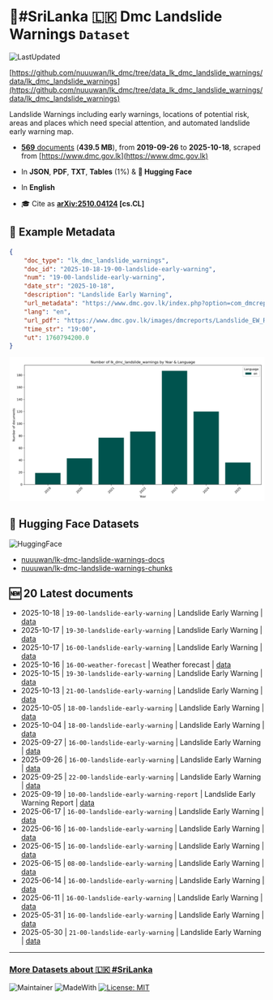 # 🗻#SriLanka 🇱🇰 Dmc Landslide Warnings `Dataset`

![LastUpdated](https://img.shields.io/badge/last_updated-2025--10--19_11:43:17-green)

[https://github.com/nuuuwan/lk_dmc/tree/data_lk_dmc_landslide_warnings/data/lk_dmc_landslide_warnings](https://github.com/nuuuwan/lk_dmc/tree/data_lk_dmc_landslide_warnings/data/lk_dmc_landslide_warnings)

Landslide Warnings including early warnings, locations of potential risk, areas and places which need special attention, and automated landslide early warning map.

- [**569** documents](https://github.com/nuuuwan/lk_dmc/tree/data_lk_dmc_landslide_warnings/data/lk_dmc_landslide_warnings) (**439.5 MB**), from **2019-09-26** to **2025-10-18**, scraped from [https://www.dmc.gov.lk](https://www.dmc.gov.lk)

- In **JSON**, **PDF**, **TXT**, **Tables** (1%) & **🤗 Hugging Face**

- In **English**

- 🎓 Cite as **[arXiv:2510.04124](https://arxiv.org/abs/2510.04124) [cs.CL]**

## 📝 Example Metadata

```json
{
    "doc_type": "lk_dmc_landslide_warnings",
    "doc_id": "2025-10-18-19-00-landslide-early-warning",
    "num": "19-00-landslide-early-warning",
    "date_str": "2025-10-18",
    "description": "Landslide Early Warning",
    "url_metadata": "https://www.dmc.gov.lk/index.php?option=com_dmcreports&view=reports&Itemid=276&report_type_id=5&lang=en&limitstart=0",
    "lang": "en",
    "url_pdf": "https://www.dmc.gov.lk/images/dmcreports/Landslide_EW_Report_at_1900hrs_on_2025__1760799139.pdf",
    "time_str": "19:00",
    "ut": 1760794200.0
}
```

![Chart](https://raw.githubusercontent.com/nuuuwan/lk_dmc/refs/heads/data_lk_dmc_landslide_warnings/data/lk_dmc_landslide_warnings/docs_by_year_and_lang.png)

## 🤗 Hugging Face Datasets

![HuggingFace](https://img.shields.io/badge/-HuggingFace-FDEE21?style=for-the-badge&logo=HuggingFace)

- [nuuuwan/lk-dmc-landslide-warnings-docs](https://huggingface.co/datasets/nuuuwan/lk-dmc-landslide-warnings-docs)
- [nuuuwan/lk-dmc-landslide-warnings-chunks](https://huggingface.co/datasets/nuuuwan/lk-dmc-landslide-warnings-chunks)

## 🆕 20 Latest documents

- 2025-10-18 | `19-00-landslide-early-warning` | Landslide Early Warning | [data](https://github.com/nuuuwan/lk_dmc/tree/data_lk_dmc_landslide_warnings/data/lk_dmc_landslide_warnings/2020s/2025/2025-10-18-19-00-landslide-early-warning)
- 2025-10-17 | `19-30-landslide-early-warning` | Landslide Early Warning | [data](https://github.com/nuuuwan/lk_dmc/tree/data_lk_dmc_landslide_warnings/data/lk_dmc_landslide_warnings/2020s/2025/2025-10-17-19-30-landslide-early-warning)
- 2025-10-17 | `16-00-landslide-early-warning` | Landslide Early Warning | [data](https://github.com/nuuuwan/lk_dmc/tree/data_lk_dmc_landslide_warnings/data/lk_dmc_landslide_warnings/2020s/2025/2025-10-17-16-00-landslide-early-warning)
- 2025-10-16 | `16-00-weather-forecast` | Weather forecast | [data](https://github.com/nuuuwan/lk_dmc/tree/data_lk_dmc_landslide_warnings/data/lk_dmc_landslide_warnings/2020s/2025/2025-10-16-16-00-weather-forecast)
- 2025-10-15 | `19-30-landslide-early-warning` | Landslide Early Warning | [data](https://github.com/nuuuwan/lk_dmc/tree/data_lk_dmc_landslide_warnings/data/lk_dmc_landslide_warnings/2020s/2025/2025-10-15-19-30-landslide-early-warning)
- 2025-10-13 | `21-00-landslide-early-warning` | Landslide Early Warning | [data](https://github.com/nuuuwan/lk_dmc/tree/data_lk_dmc_landslide_warnings/data/lk_dmc_landslide_warnings/2020s/2025/2025-10-13-21-00-landslide-early-warning)
- 2025-10-05 | `18-00-landslide-early-warning` | Landslide Early Warning | [data](https://github.com/nuuuwan/lk_dmc/tree/data_lk_dmc_landslide_warnings/data/lk_dmc_landslide_warnings/2020s/2025/2025-10-05-18-00-landslide-early-warning)
- 2025-10-04 | `18-00-landslide-early-warning` | Landslide Early Warning | [data](https://github.com/nuuuwan/lk_dmc/tree/data_lk_dmc_landslide_warnings/data/lk_dmc_landslide_warnings/2020s/2025/2025-10-04-18-00-landslide-early-warning)
- 2025-09-27 | `16-00-landslide-early-warning` | Landslide Early Warning | [data](https://github.com/nuuuwan/lk_dmc/tree/data_lk_dmc_landslide_warnings/data/lk_dmc_landslide_warnings/2020s/2025/2025-09-27-16-00-landslide-early-warning)
- 2025-09-26 | `16-00-landslide-early-warning` | Landslide Early Warning | [data](https://github.com/nuuuwan/lk_dmc/tree/data_lk_dmc_landslide_warnings/data/lk_dmc_landslide_warnings/2020s/2025/2025-09-26-16-00-landslide-early-warning)
- 2025-09-25 | `22-00-landslide-early-warning` | Landslide Early Warning | [data](https://github.com/nuuuwan/lk_dmc/tree/data_lk_dmc_landslide_warnings/data/lk_dmc_landslide_warnings/2020s/2025/2025-09-25-22-00-landslide-early-warning)
- 2025-09-19 | `10-00-landslide-early-warning-report` | Landslide Early Warning Report | [data](https://github.com/nuuuwan/lk_dmc/tree/data_lk_dmc_landslide_warnings/data/lk_dmc_landslide_warnings/2020s/2025/2025-09-19-10-00-landslide-early-w-2ed2a938)
- 2025-06-17 | `16-00-landslide-early-warning` | Landslide Early Warning | [data](https://github.com/nuuuwan/lk_dmc/tree/data_lk_dmc_landslide_warnings/data/lk_dmc_landslide_warnings/2020s/2025/2025-06-17-16-00-landslide-early-warning)
- 2025-06-16 | `16-00-landslide-early-warning` | Landslide Early Warning | [data](https://github.com/nuuuwan/lk_dmc/tree/data_lk_dmc_landslide_warnings/data/lk_dmc_landslide_warnings/2020s/2025/2025-06-16-16-00-landslide-early-warning)
- 2025-06-15 | `16-00-landslide-early-warning` | Landslide Early Warning | [data](https://github.com/nuuuwan/lk_dmc/tree/data_lk_dmc_landslide_warnings/data/lk_dmc_landslide_warnings/2020s/2025/2025-06-15-16-00-landslide-early-warning)
- 2025-06-15 | `08-00-landslide-early-warning` | Landslide Early Warning | [data](https://github.com/nuuuwan/lk_dmc/tree/data_lk_dmc_landslide_warnings/data/lk_dmc_landslide_warnings/2020s/2025/2025-06-15-08-00-landslide-early-warning)
- 2025-06-14 | `16-00-landslide-early-warning` | Landslide Early Warning | [data](https://github.com/nuuuwan/lk_dmc/tree/data_lk_dmc_landslide_warnings/data/lk_dmc_landslide_warnings/2020s/2025/2025-06-14-16-00-landslide-early-warning)
- 2025-06-11 | `16-00-landslide-early-warning` | Landslide Early Warning | [data](https://github.com/nuuuwan/lk_dmc/tree/data_lk_dmc_landslide_warnings/data/lk_dmc_landslide_warnings/2020s/2025/2025-06-11-16-00-landslide-early-warning)
- 2025-05-31 | `16-00-landslide-early-warning` | Landslide Early Warning | [data](https://github.com/nuuuwan/lk_dmc/tree/data_lk_dmc_landslide_warnings/data/lk_dmc_landslide_warnings/2020s/2025/2025-05-31-16-00-landslide-early-warning)
- 2025-05-30 | `21-00-landslide-early-warning` | Landslide Early Warning | [data](https://github.com/nuuuwan/lk_dmc/tree/data_lk_dmc_landslide_warnings/data/lk_dmc_landslide_warnings/2020s/2025/2025-05-30-21-00-landslide-early-warning)

---

### [More Datasets about 🇱🇰 #SriLanka](https://github.com/nuuuwan/lk_datasets)

![Maintainer](https://img.shields.io/badge/maintainer-nuuuwan-red)
![MadeWith](https://img.shields.io/badge/made_with-python-blue)
[![License: MIT](https://img.shields.io/badge/License-MIT-yellow.svg)](https://opensource.org/licenses/MIT)
